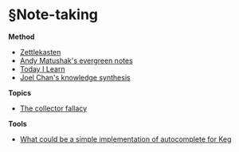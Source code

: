 # §Note-taking


**Method**
- [Zettlekasten](../1)
- [Andy Matushak's evergreen notes](../49)
- [Today I Learn](../54)
- [Joel Chan's knowledge synthesis](../99)


**Topics**
- [The collector fallacy](../52)

**Tools**
- [What could be a simple implementation of autocomplete for Keg](../55)
